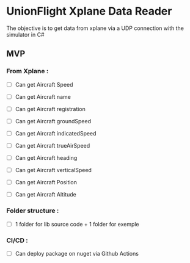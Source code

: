 # UnionFlight Xplane Data Reader


The objective is to get data from xplane via a UDP connection with the simulator in C#



## MVP

### From Xplane :

- [ ] Can get Aircraft Speed
- [ ] Can get Aircraft name
- [ ] Can get Aircraft registration
- [ ] Can get Aircraft groundSpeed
- [ ] Can get Aircraft indicatedSpeed
- [ ] Can get Aircraft trueAirSpeed
- [ ] Can get Aircraft heading
- [ ] Can get Aircraft verticalSpeed
- [ ] Can get Aircraft Position
- [ ] Can get Aircraft Altitude


### Folder structure :
- [ ] 1 folder for lib source code + 1 folder for exemple

### CI/CD :

- [ ] Can deploy package on nuget via Github Actions